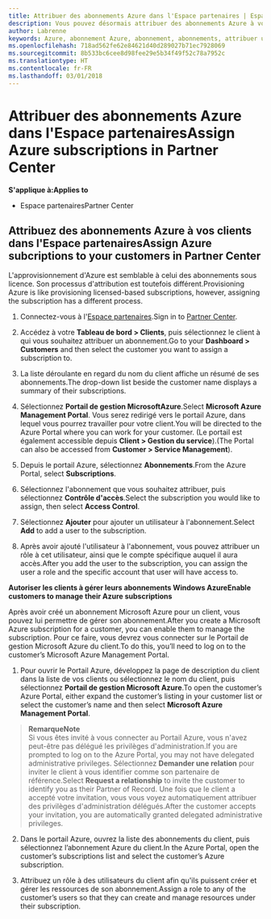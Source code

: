 ```yaml
---
title: Attribuer des abonnements Azure dans l'Espace partenaires | Espace partenaires
description: Vous pouvez désormais attribuer des abonnements Azure à vos clients dans l'Espace partenaires. Vous pouvez leur permettre de gérer leurs propres abonnements.
author: Labrenne
keywords: Azure, abonnement Azure, abonnement, abonnements, attribuer un abonnement, gérer un abonnement Azure
ms.openlocfilehash: 718ad562fe62e84621d40d289027b71ec7928069
ms.sourcegitcommit: 8b533bc6cee8d98fee29e5b34f49f52c78a7952c
ms.translationtype: HT
ms.contentlocale: fr-FR
ms.lasthandoff: 03/01/2018
---
```

# <a name="assign-azure-subscriptions-in-partner-center"></a><span data-ttu-id="fde06-104">Attribuer des abonnements Azure dans l'Espace partenaires</span><span class="sxs-lookup"><span data-stu-id="fde06-104">Assign Azure subscriptions in Partner Center</span></span>

**<span data-ttu-id="fde06-105">S'applique à:</span><span class="sxs-lookup"><span data-stu-id="fde06-105">Applies to</span></span>**

-  <span data-ttu-id="fde06-106">Espace partenaires</span><span class="sxs-lookup"><span data-stu-id="fde06-106">Partner Center</span></span>
 
## <a name="assign-azure-subcriptions-to-your-customers-in-partner-center"></a><span data-ttu-id="fde06-107">Attribuez des abonnements Azure à vos clients dans l'Espace partenaires</span><span class="sxs-lookup"><span data-stu-id="fde06-107">Assign Azure subcriptions to your customers in Partner Center</span></span>

<span data-ttu-id="fde06-108">L'approvisionnement d'Azure est semblable à celui des abonnements sous licence. Son processus d'attribution est toutefois différent.</span><span class="sxs-lookup"><span data-stu-id="fde06-108">Provisioning Azure is like provisioning licensed-based subscriptions, however, assigning the subscription has a different process.</span></span>
 
1. <span data-ttu-id="fde06-109">Connectez-vous à l'[Espace partenaires](https://na01.safelinks.protection.outlook.com/?url=https%3A%2F%2Fpartnercenter.microsoft.com%2F&data=02%7C01%7Cv-keimag%40microsoft.com%7C6f107d2337fa483b078e08d4efba2d13%7C72f988bf86f141af91ab2d7cd011db47%7C1%7C0%7C636397030307982666&sdata=jViWaoT04hVO10MpiduZoNV95Iv%2B4RX3wpVd028RHSU%3D&reserved=0).</span><span class="sxs-lookup"><span data-stu-id="fde06-109">Sign in to [Partner Center](https://na01.safelinks.protection.outlook.com/?url=https%3A%2F%2Fpartnercenter.microsoft.com%2F&data=02%7C01%7Cv-keimag%40microsoft.com%7C6f107d2337fa483b078e08d4efba2d13%7C72f988bf86f141af91ab2d7cd011db47%7C1%7C0%7C636397030307982666&sdata=jViWaoT04hVO10MpiduZoNV95Iv%2B4RX3wpVd028RHSU%3D&reserved=0).</span></span>

2. <span data-ttu-id="fde06-110">Accédez à votre **Tableau de bord > Clients**, puis sélectionnez le client à qui vous souhaitez attribuer un abonnement.</span><span class="sxs-lookup"><span data-stu-id="fde06-110">Go to your **Dashboard > Customers** and then select the customer you want to assign a subscription to.</span></span>

3. <span data-ttu-id="fde06-111">La liste déroulante en regard du nom du client affiche un résumé de ses abonnements.</span><span class="sxs-lookup"><span data-stu-id="fde06-111">The drop-down list beside the customer name displays a summary of their subscriptions.</span></span>

4. <span data-ttu-id="fde06-112">Sélectionnez **Portail de gestion MicrosoftAzure**.</span><span class="sxs-lookup"><span data-stu-id="fde06-112">Select **Microsoft Azure Management Portal**.</span></span> <span data-ttu-id="fde06-113">Vous serez redirigé vers le portail Azure, dans lequel vous pourrez travailler pour votre client.</span><span class="sxs-lookup"><span data-stu-id="fde06-113">You will be directed to the Azure Portal where you can work for your customer.</span></span> <span data-ttu-id="fde06-114">(Le portail est également accessible depuis **Client > Gestion du service**).</span><span class="sxs-lookup"><span data-stu-id="fde06-114">(The Portal can also be accessed from **Customer > Service Management**).</span></span>

5. <span data-ttu-id="fde06-115">Depuis le portail Azure, sélectionnez **Abonnements**.</span><span class="sxs-lookup"><span data-stu-id="fde06-115">From the Azure Portal, select **Subscriptions**.</span></span>

6. <span data-ttu-id="fde06-116">Sélectionnez l'abonnement que vous souhaitez attribuer, puis sélectionnez **Contrôle d'accès**.</span><span class="sxs-lookup"><span data-stu-id="fde06-116">Select the subscription you would like to assign, then select **Access Control**.</span></span>

7. <span data-ttu-id="fde06-117">Sélectionnez **Ajouter** pour ajouter un utilisateur à l'abonnement.</span><span class="sxs-lookup"><span data-stu-id="fde06-117">Select **Add** to add a user to the subscription.</span></span> 

8. <span data-ttu-id="fde06-118">Après avoir ajouté l'utilisateur à l'abonnement, vous pouvez attribuer un rôle à cet utilisateur, ainsi que le compte spécifique auquel il aura accès.</span><span class="sxs-lookup"><span data-stu-id="fde06-118">After you add the user to the subscription, you can assign the user a role and the specific account that user will have access to.</span></span> 

**<span data-ttu-id="fde06-119">Autoriser les clients à gérer leurs abonnements Windows Azure</span><span class="sxs-lookup"><span data-stu-id="fde06-119">Enable customers to manage their Azure subscriptions</span></span>**

<span data-ttu-id="fde06-120">Après avoir créé un abonnement Microsoft Azure pour un client, vous pouvez lui permettre de gérer son abonnement.</span><span class="sxs-lookup"><span data-stu-id="fde06-120">After you create a Microsoft Azure subscription for a customer, you can enable them to manage the subscription.</span></span> <span data-ttu-id="fde06-121">Pour ce faire, vous devrez vous connecter sur le Portail de gestion Microsoft Azure du client.</span><span class="sxs-lookup"><span data-stu-id="fde06-121">To do this, you’ll need to log on to the customer’s Microsoft Azure Management Portal.</span></span> 

1.  <span data-ttu-id="fde06-122">Pour ouvrir le Portail Azure, développez la page de description du client dans la liste de vos clients ou sélectionnez le nom du client, puis sélectionnez **Portail de gestion Microsoft Azure**.</span><span class="sxs-lookup"><span data-stu-id="fde06-122">To open the customer’s Azure Portal, either expand the customer’s listing in your customer list or select the customer’s name and then select **Microsoft Azure Management Portal**.</span></span>
    
 >**<span data-ttu-id="fde06-123">Remarque</span><span class="sxs-lookup"><span data-stu-id="fde06-123">Note</span></span>** <br> <span data-ttu-id="fde06-124">Si vous êtes invité à vous connecter au Portail Azure, vous n'avez peut-être pas délégué les privilèges d'administration.</span><span class="sxs-lookup"><span data-stu-id="fde06-124">If you are prompted to log on to the Azure Portal, you may not have delegated administrative privileges.</span></span> <span data-ttu-id="fde06-125">Sélectionnez **Demander une relation** pour inviter le client à vous identifier comme son partenaire de référence.</span><span class="sxs-lookup"><span data-stu-id="fde06-125">Select **Request a relationship** to invite the customer to identify you as their Partner of Record.</span></span> <span data-ttu-id="fde06-126">Une fois que le client a accepté votre invitation, vous vous voyez automatiquement attribuer des privilèges d'administration délégués.</span><span class="sxs-lookup"><span data-stu-id="fde06-126">After the customer accepts your invitation, you are automatically granted delegated administrative privileges.</span></span> 

2.  <span data-ttu-id="fde06-127">Dans le portail Azure, ouvrez la liste des abonnements du client, puis sélectionnez l’abonnement Azure du client.</span><span class="sxs-lookup"><span data-stu-id="fde06-127">In the Azure Portal, open the customer’s subscriptions list and select the customer’s Azure subscription.</span></span>

3.  <span data-ttu-id="fde06-128">Attribuez un rôle à des utilisateurs du client afin qu'ils puissent créer et gérer les ressources de son abonnement.</span><span class="sxs-lookup"><span data-stu-id="fde06-128">Assign a role to any of the customer’s users so that they can create and manage resources under their subscription.</span></span>


